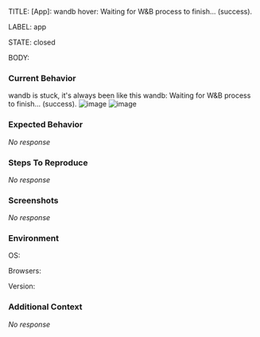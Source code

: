 TITLE:
[App]: wandb hover: Waiting for W&B process to finish... (success).

LABEL:
app

STATE:
closed

BODY:
### Current Behavior

wandb is stuck, it's always been like this
wandb: Waiting for W&B process to finish... (success).
![image](https://user-images.githubusercontent.com/38970840/199930156-b50976ed-08f9-4c0a-ae67-a6b13cdb8c43.png)
![image](https://user-images.githubusercontent.com/38970840/199930263-ba42a0c4-68a9-4377-84c5-967cf6da8bec.png)


### Expected Behavior

_No response_

### Steps To Reproduce

_No response_

### Screenshots

_No response_

### Environment

OS:

Browsers:

Version:


### Additional Context

_No response_

